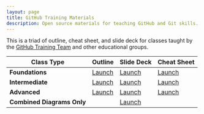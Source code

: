 ```yaml
---
layout: page
title: GitHub Training Materials
description: Open source materials for teaching GitHub and Git skills.
---
```


This is a triad of outline, cheat sheet, and slide deck for classes taught by the [GitHub Training Team](http://training.github.com/) and other educational groups.

**Class Type** | Outline | Slide Deck | Cheat Sheet
--- | --- | --- | ---
**Foundations** | [Launch](/outlines/github-foundations-outline.html) | [Launch](/slides/github-foundations-slides.html) | [Launch](/cheatsheets/github-foundations-cheatsheet.html)
**Intermediate** | [Launch](/outlines/github-intermediate-outline.html) | [Launch](/slides/github-intermediate-slides.html) | [Launch](/cheatsheets/github-intermediate-cheatsheet.html)
**Advanced** | [Launch](/outlines/github-advanced-outline.html) | [Launch](/slides/github-advanced-slides.html) | [Launch](/cheatsheets/github-advanced-cheatsheet.html)
**Combined Diagrams Only** |  | [Launch](/slides/github-diagramsonly-slides.html) |  
